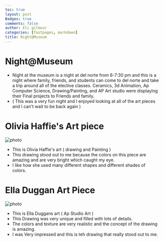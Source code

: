 ```yaml
---
toc: true
layout: post
Badges: true
comments: false
author: Eli gilmour
categories: [fastpages, markdown]
title: Night@Museum
---
```


# Night@Museum
- Night at the museum is a night at del norte from 6-7:30 pm and this is a night where family, friends, and students can come to del norte and take a trip around all of the elective classes. Ceramics, 3d Animation, Ap Computer Science, Drawing/Painting, and AP Art studio were displaying their Final projects to Friends and family.
- ( This was a very fun night and I enjoyed looking at all of the art pieces and I can't wait to be back again )

# Olivia Haffie's Art piece

![photo]({{site.baseurl}}/images/IMG_7547.JPG)

- This is Olivia Haffie's art ( drawing and Painting )
- This drawing stood out to me because the colors on this piece are amazing and are very bright which caught my eye.
- I like how she used many different shapes and different shades of colors.

# Ella Duggan Art Piece

![photo]({{site.baseurl}}/images/IMG_7548.JPG)

- This is Ella Duggans art ( Ap Studio Art )
- This Drawing was very unique and filled with lots of details.
- The colors and texture are very realistic and the concept of the drawing is amazing.
- I was Very impressed and this is teh drawing that really stood out to me.



